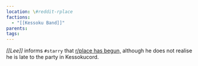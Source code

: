 ```yaml
---
location: \#reddit-rplace
factions:
  - "[[Kessoku Band]]"
parents: 
tags: 
---
```

*[[Lee]]* informs `#starry` that [r/place has begun,](https://discord.com/channels/1093664259273130084/1093664259273130087/1131580815290159154) although he does not realise he is late to the party in Kessokucord.
